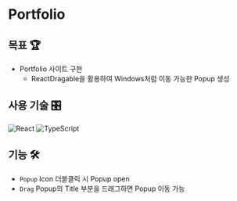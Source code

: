 # Portfolio

## 목표 🏆

- Portfolio 사이트 구현
  - ReactDragable을 활용하여 Windows처럼 이동 가능한 Popup 생성

## 사용 기술 🎛️

![React](https://img.shields.io/badge/-React-61dafb?style=flat-square&logo=react&logoColor=ffffff)
![TypeScript](https://img.shields.io/badge/-TypeScript-3178c6?style=flat-square&logo=typescript&logoColor=ffffff)

## 기능 🛠️

- `Popup` Icon 더블클릭 시 Popup open
- `Drag` Popup의 Title 부분을 드래그하면 Popup 이동 가능
